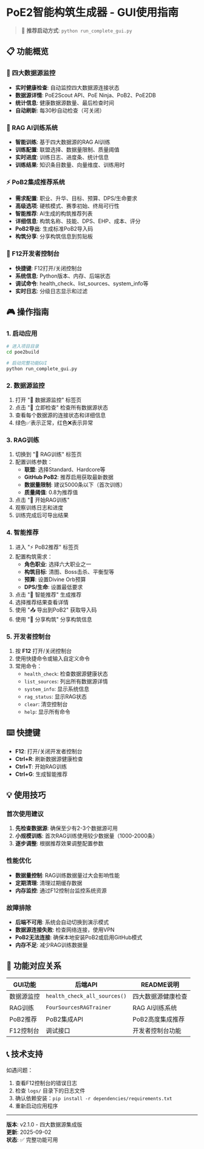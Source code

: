 # PoE2智能构筑生成器 - GUI使用指南

> 🚀 **推荐启动方式**: `python run_complete_gui.py`

## 📋 功能概览

### 🎯 四大数据源监控
- **实时健康检查**: 自动监控四大数据源连接状态
- **数据源详情**: PoE2Scout API、PoE Ninja、PoB2、PoE2DB
- **统计信息**: 健康数据源数量、最后检查时间
- **自动刷新**: 每30秒自动检查（可关闭）

### 🧠 RAG AI训练系统  
- **智能训练**: 基于四大数据源的RAG AI训练
- **训练配置**: 联盟选择、数据量限制、质量阈值
- **实时进度**: 训练日志、进度条、统计信息
- **训练结果**: 知识条目数量、向量维度、训练用时

### ⚡ PoB2集成推荐系统
- **需求配置**: 职业、升华、目标、预算、DPS/生命要求
- **高级选项**: 硬核模式、赛季初始、终局可行性
- **智能推荐**: AI生成的构筑推荐列表
- **详细信息**: 构筑名称、技能、DPS、EHP、成本、评分
- **PoB2导出**: 生成标准PoB2导入码
- **构筑分享**: 分享构筑信息到剪贴板

### 🔧 F12开发者控制台
- **快捷键**: F12打开/关闭控制台
- **系统信息**: Python版本、内存、后端状态
- **调试命令**: health_check、list_sources、system_info等
- **实时日志**: 分级日志显示和过滤

## 🎮 操作指南

### 1. 启动应用
```bash
# 进入项目目录
cd poe2build

# 启动完整功能GUI
python run_complete_gui.py
```

### 2. 数据源监控
1. 打开 "🎯 数据源监控" 标签页
2. 点击 "🔄 立即检查" 检查所有数据源状态
3. 查看每个数据源的连接状态和详细信息
4. 绿色✅表示正常，红色❌表示异常

### 3. RAG训练
1. 切换到 "🧠 RAG训练" 标签页
2. 配置训练参数：
   - **联盟**: 选择Standard、Hardcore等
   - **GitHub PoB2**: 推荐启用获取最新数据
   - **数据量限制**: 建议5000条以下（首次训练）
   - **质量阈值**: 0.8为推荐值
3. 点击 "🚀 开始RAG训练"
4. 观察训练日志和进度
5. 训练完成后可导出结果

### 4. 智能推荐
1. 进入 "⚡ PoB2推荐" 标签页
2. 配置构筑需求：
   - **角色职业**: 选择六大职业之一
   - **构筑目标**: 清图、Boss击杀、平衡型等
   - **预算**: 设置Divine Orb预算
   - **DPS/生命**: 设置最低要求
3. 点击 "🎲 智能推荐" 生成推荐
4. 选择推荐结果查看详情
5. 使用 "📤 导出到PoB2" 获取导入码
6. 使用 "🔗 分享构筑" 分享构筑信息

### 5. 开发者控制台
1. 按 **F12** 打开/关闭控制台
2. 使用快捷命令或输入自定义命令
3. 常用命令：
   - `health_check`: 检查数据源健康状态
   - `list_sources`: 列出所有数据源详情
   - `system_info`: 显示系统信息
   - `rag_status`: 显示RAG状态
   - `clear`: 清空控制台
   - `help`: 显示所有命令

## ⌨️ 快捷键

- **F12**: 打开/关闭开发者控制台
- **Ctrl+R**: 刷新数据源健康检查
- **Ctrl+T**: 开始RAG训练
- **Ctrl+G**: 生成智能推荐

## 💡 使用技巧

### 首次使用建议
1. **先检查数据源**: 确保至少有2-3个数据源可用
2. **小规模训练**: 首次RAG训练使用较少数据量（1000-2000条）
3. **逐步调整**: 根据推荐效果调整配置参数

### 性能优化
- **数据量控制**: RAG训练数据量过大会影响性能
- **定期清理**: 清理过期缓存数据
- **内存监控**: 通过F12控制台监控系统资源

### 故障排除
- **后端不可用**: 系统会自动切换到演示模式
- **数据源连接失败**: 检查网络连接，使用VPN
- **PoB2无法连接**: 确保本地安装PoB2或启用GitHub模式
- **内存不足**: 减少RAG训练数据量

## 🎯 功能对应关系

| GUI功能 | 后端API | README说明 |
|---------|---------|------------|
| 数据源监控 | `health_check_all_sources()` | 四大数据源健康检查 |
| RAG训练 | `FourSourcesRAGTrainer` | RAG AI训练系统 |
| PoB2推荐 | PoB2集成API | PoB2高度集成推荐 |
| F12控制台 | 调试接口 | 开发者控制台功能 |

## 📞 技术支持

如遇问题：
1. 查看F12控制台的错误日志
2. 检查 `logs/` 目录下的日志文件
3. 确认依赖安装：`pip install -r dependencies/requirements.txt`
4. 重新启动应用程序

---

**版本**: v2.1.0 - 四大数据源集成版  
**更新**: 2025-09-02  
**状态**: ✅ 完整功能可用